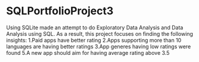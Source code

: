 # SQLPortfolioProject3
Using SQLite made an attempt to do Exploratory Data Analysis and Data Analysis using SQL.
As a result, this project focuses on finding the following insights:
1.Paid apps have better rating
2.Apps supporting more than 10 languages are having better ratings
3.App generes having low ratings were found
5.A new app should aim for having average rating above 3.5
